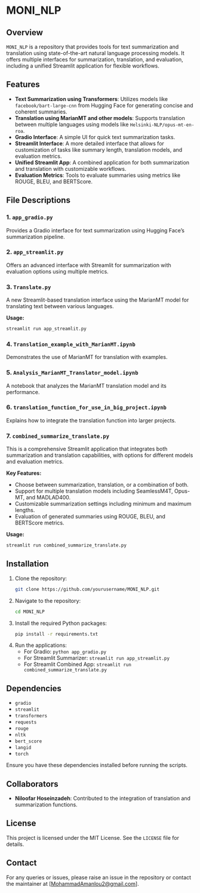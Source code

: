 # MONI_NLP

## Overview

`MONI_NLP` is a repository that provides tools for text summarization and translation using state-of-the-art natural language processing models. It offers multiple interfaces for summarization, translation, and evaluation, including a unified Streamlit application for flexible workflows.

## Features

- **Text Summarization using Transformers**: Utilizes models like `facebook/bart-large-cnn` from Hugging Face for generating concise and coherent summaries.
- **Translation using MarianMT and other models**: Supports translation between multiple languages using models like `Helsinki-NLP/opus-mt-en-roa`.
- **Gradio Interface**: A simple UI for quick text summarization tasks.
- **Streamlit Interface**: A more detailed interface that allows for customization of tasks like summary length, translation models, and evaluation metrics.
- **Unified Streamlit App**: A combined application for both summarization and translation with customizable workflows.
- **Evaluation Metrics**: Tools to evaluate summaries using metrics like ROUGE, BLEU, and BERTScore.

## File Descriptions

### 1. `app_gradio.py`

Provides a Gradio interface for text summarization using Hugging Face’s summarization pipeline.

### 2. `app_streamlit.py`

Offers an advanced interface with Streamlit for summarization with evaluation options using multiple metrics.

### 3. `Translate.py`

A new Streamlit-based translation interface using the MarianMT model for translating text between various languages.

**Usage:**
```bash
streamlit run app_streamlit.py
```

### 4. `Translation_example_with_MarianMT.ipynb`

Demonstrates the use of MarianMT for translation with examples.

### 5. `Analysis_MarianMT_Translator_model.ipynb`

A notebook that analyzes the MarianMT translation model and its performance.

### 6. `translation_function_for_use_in_big_project.ipynb`

Explains how to integrate the translation function into larger projects.

### 7. `combined_summarize_translate.py`

This is a comprehensive Streamlit application that integrates both summarization and translation capabilities, with options for different models and evaluation metrics.

**Key Features:**
- Choose between summarization, translation, or a combination of both.
- Support for multiple translation models including SeamlessM4T, Opus-MT, and MADLAD400.
- Customizable summarization settings including minimum and maximum lengths.
- Evaluation of generated summaries using ROUGE, BLEU, and BERTScore metrics.

**Usage:**
```bash
streamlit run combined_summarize_translate.py
```

## Installation

1. Clone the repository:
    ```bash
    git clone https://github.com/yourusername/MONI_NLP.git
    ```
2. Navigate to the repository:
    ```bash
    cd MONI_NLP
    ```
3. Install the required Python packages:
    ```bash
    pip install -r requirements.txt
    ```
4. Run the applications:
    - For Gradio: `python app_gradio.py`
    - For Streamlit Summarizer: `streamlit run app_streamlit.py`
    - For Streamlit Combined App: `streamlit run combined_summarize_translate.py`

## Dependencies

- `gradio`
- `streamlit`
- `transformers`
- `requests`
- `rouge`
- `nltk`
- `bert_score`
- `langid`
- `torch`

Ensure you have these dependencies installed before running the scripts.

## Collaborators

- **Niloofar Hoseinzadeh**: Contributed to the integration of translation and summarization functions.

## License

This project is licensed under the MIT License. See the `LICENSE` file for details.

## Contact

For any queries or issues, please raise an issue in the repository or contact the maintainer at [MohammadAmanlou2@gmail.com].
